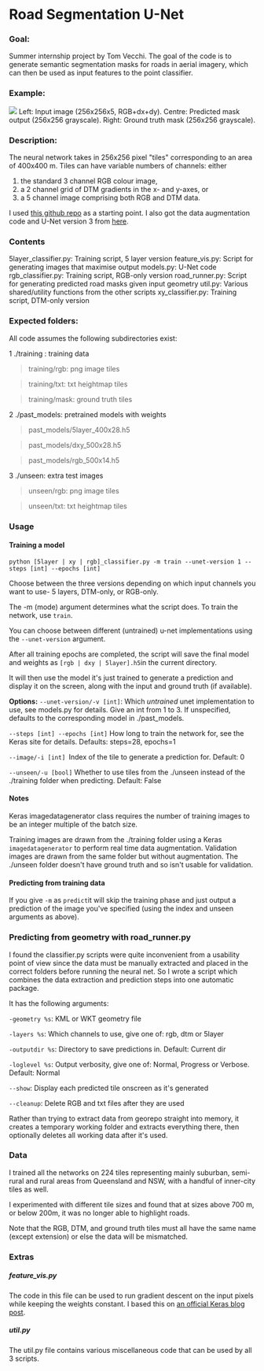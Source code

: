 # Road Segmentation U-Net
 

### Goal:
Summer internship project by Tom Vecchi. 
The goal of the code is to generate semantic segmentation masks for roads in aerial imagery, which can then be used as input features to the point classifier.

### Example:
![ ](/home/tom/neural/roads/results/comparisons/sample_result.png  "Example of neural net output")
Left: Input image (256x256x5, RGB+dx+dy). 
Centre: Predicted mask output (256x256 grayscale).
Right: Ground truth mask (256x256 grayscale).



### Description:
The neural network takes in 256x256 pixel "tiles" corresponding to an area of 400x400 m. Tiles can have variable numbers of channels: either 
1. the standard 3 channel RGB colour image, 
2. a 2 channel grid of DTM gradients in the x- and y-axes, or 
3. a 5 channel image comprising both RGB and DTM data. 



I used [this github repo](https://github.com/mrgloom/keras-semantic-segmentation-example/blob/master/binary_segmentation/binary_crossentropy_example.py) as a starting point. I also got the data augmentation code and U-Net version 3 from [here](https://github.com/zhixuhao/unet).

### Contents
 5layer_classifier.py: Training script, 5 layer version
 feature_vis.py: Script for generating images that maximise output
 models.py: U-Net code 
 rgb_classifier.py: Training script, RGB-only version
 road_runner.py: Script for generating predicted road masks given input geometry
 util.py: Various shared/utility functions from the other scripts
 xy_classifier.py: Training script, DTM-only version
 

### Expected folders:
All code assumes the following subdirectories exist:

 1 ./training : training data
 > training/rgb: png image tiles
 
 > training/txt: txt heightmap tiles
 
 > training/mask: ground truth tiles
  
 2 ./past_models: pretrained models with  weights
  > past_models/5layer_400x28.h5
  
  > past_models/dxy_500x28.h5
  
  > past_models/rgb_500x14.h5
  
  
3 ./unseen: extra test images

> unseen/rgb: png image tiles

> unseen/txt: txt heightmap tiles 



   



### Usage
#### Training a model
`python [5layer | xy | rgb]_classifier.py -m train --unet-version 1 --steps [int] --epochs [int] `

Choose between the three versions depending on which input channels you want to use- 5 layers, DTM-only, or RGB-only. 
 
The -m (mode) argument determines what the script does. To train the network, use `train`.

You can choose between different (untrained) u-net implementations using the `--unet-version` argument.

 After all training epochs are completed, the script will save the final model and weights as `[rgb | dxy | 5layer].h5`in the current directory.
 
 It will then use the model it's just trained to generate a prediction and display it on the screen, along with the input and ground truth (if available).


__Options:__
`--unet-version/-v [int]`: Which *untrained* unet implementation to use, see models.py for details. Give an int from 1 to 3. If unspecified, defaults to the corresponding model in ./past_models.

  `--steps [int] --epochs [int]` How long to train the network for, see the Keras site for details. Defaults: steps=28, epochs=1
  
 `--image/-i [int] `Index of the tile to generate a prediction for. Default: 0
 
 `--unseen/-u [bool]` Whether to use tiles from the ./unseen instead of the ./training folder when predicting. Default: False

#### Notes
Keras imagedatagenerator class requires the number of training images to be an integer multiple of the batch size.

Training images are drawn from the ./training folder using a Keras `imagedatagenerator` to perform real time data augmentation. Validation images are drawn from the same folder but without augmentation. The ./unseen folder doesn't have ground truth and so isn't usable for validation.


#### Predicting from training data
If you give `-m` as `predict`it will skip the training phase and just output a prediction of the image you've specified (using the index and unseen arguments as above).




 
### Predicting from geometry with road_runner.py
I found the classifier.py scripts were quite inconvenient from a usability point of view since the data must be manually extracted and placed in the correct folders before running the neural net. So I wrote a script which combines the data extraction and prediction steps into one automatic package.

It has the following arguments:

`-geometry %s`: KML or WKT geometry file

`-layers %s`: Which channels to use, give one of: rgb, dtm or 5layer

`-outputdir %s`: Directory to save predictions in. Default: Current dir

`-loglevel %s`: Output verbosity, give one of: Normal, Progress or Verbose. Default: Normal

`--show`: Display each predicted tile onscreen as it's generated

`--cleanup`: Delete RGB and txt files after they are used 

Rather than trying to extract data from georepo straight into memory, it creates a temporary working folder and extracts everything there, then optionally deletes all working data after it's used.




### Data 
I trained all the networks on 224 tiles representing mainly suburban, semi-rural and rural areas from Queensland and NSW, with a handful of inner-city tiles as well. 


I experimented with different tile sizes and found that at sizes above 700 m, or below 200m, it was no longer able to highlight roads.


Note that the RGB, DTM, and ground truth tiles must all have the same name (except extension) or else the data will be mismatched.
 
 

### Extras
##### feature_vis.py
The code in this file can be used to run gradient descent on the input pixels while keeping the weights constant. I based this on [an official Keras blog post](https://blog.keras.io/how-convolutional-neural-networks-see-the-world.html).
 
 
##### util.py
The util.py file contains various miscellaneous code that can be used by all 3 scripts.
 